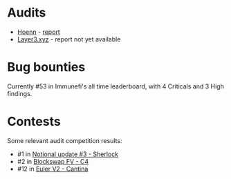 # Audits
* [Hoenn](https://www.hoenn.fi/) - [report](https://drive.google.com/file/d/1hADBhsLPqY_KCOCz0NNoz1B2mia2h4xk/view?utm_source=immunefi)
* [Layer3.xyz](https://layer3.xyz/) - report not yet available

# Bug bounties
Currently #53 in Immunefi's all time leaderboard, with 4 Criticals and 3 High findings.

# Contests
Some relevant audit competition results:

* #1 in [Notional update #3 - Sherlock](https://audits.sherlock.xyz/contests/64/leaderboard)
* #2 in [Blockswap FV - C4](https://code4rena.com/reports/2023-01-blockswap-fv)
* #12 in [Euler V2 - Cantina](https://cantina.xyz/code/41306bb9-2bb8-4da6-95c3-66b85e11639f/overview/leaderboard)
